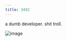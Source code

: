 ```yaml
---
title: 3492
---
```


a dumb developer. 
shit troll.

![image](https://github.com/r3g492/skills-github-pages/assets/57958064/30d938f9-60ec-4b69-9703-0a2e356d0a22)


